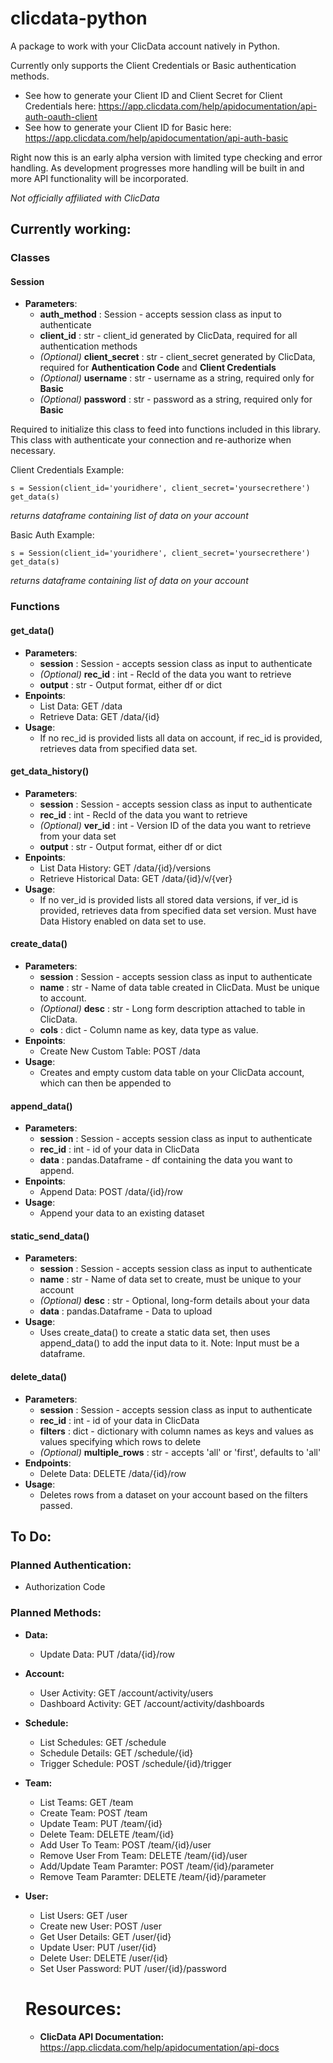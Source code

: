 # clicdata-python
A package to work with your ClicData account natively in Python.

Currently only supports the Client Credentials or Basic authentication methods. 
* See how to generate your Client ID and Client Secret for Client Credentials here: 
 https://app.clicdata.com/help/apidocumentation/api-auth-oauth-client
* See how to generate your Client ID for Basic here: 
 https://app.clicdata.com/help/apidocumentation/api-auth-basic

Right now this is an early alpha version with limited type checking and error handling. As development progresses more handling will be built in and more API functionality will be incorporated.

*Not officially affiliated with ClicData*


## Currently working:

### Classes

#### Session
* **Parameters**:
  * **auth_method** : Session - accepts session class as input to authenticate
  * **client_id** : str - client_id generated by ClicData, required for all authentication methods
  * *(Optional)* **client_secret** : str - client_secret generated by ClicData, required for **Authentication Code** and **Client Credentials**
  * *(Optional)* **username** : str - username as a string, required only for **Basic**
  * *(Optional)* **password** : str - password as a string, required only for **Basic**

Required to initialize this class to feed into functions included in this library. This class with authenticate your connection and re-authorize when necessary.

Client Credentials Example:
```
s = Session(client_id='youridhere', client_secret='yoursecrethere')
get_data(s)
```
*returns dataframe containing list of data on your account*

Basic Auth Example:
```
s = Session(client_id='youridhere', client_secret='yoursecrethere')
get_data(s)
```
*returns dataframe containing list of data on your account*

### Functions

#### get_data()
* **Parameters**:
  * **session** : Session - accepts session class as input to authenticate
  * *(Optional)* **rec_id** : int - RecId of the data you want to retrieve
  * **output** : str - Output format, either df or dict
* **Enpoints**:
  * List Data: GET /data
  * Retrieve Data: GET /data/{id}
* **Usage**:
  * If no rec_id is provided lists all data on account, if rec_id is provided, retrieves data from specified data set.

#### get_data_history()
* **Parameters**:
  * **session** : Session - accepts session class as input to authenticate
  * **rec_id** : int - RecId of the data you want to retrieve
  * *(Optional)* **ver_id** : int - Version ID of the data you want to retrieve from your data set
  * **output** : str - Output format, either df or dict
* **Enpoints**:
  * List Data History: GET /data/{id}/versions
  * Retrieve Historical Data: GET /data/{id}/v/{ver}
* **Usage**:
  * If no ver_id is provided lists all stored data versions, if ver_id is provided, retrieves data from specified data set version. Must have Data History enabled on data set to use.

#### create_data()
* **Parameters**:
  * **session** : Session - accepts session class as input to authenticate
  * **name** : str - Name of data table created in ClicData. Must be unique to account.
  * *(Optional)* **desc** : str - Long form description attached to table in ClicData.
  * **cols** : dict - Column name as key, data type as value.
* **Enpoints**:
  * Create New Custom Table: POST /data
* **Usage**:
  * Creates and empty custom data table on your ClicData account, which can then be appended to

#### append_data()
* **Parameters**:
  * **session** : Session - accepts session class as input to authenticate
  * **rec_id** : int - id of your data in ClicData
  * **data** : pandas.Dataframe - df containing the data you want to append.
* **Enpoints**:
  * Append Data: POST /data/{id}/row
* **Usage**:
  * Append your data to an existing dataset
  
#### static_send_data()
* **Parameters**:
  * **session** : Session - accepts session class as input to authenticate
  * **name** : str - Name of data set to create, must be unique to your account
  * *(Optional)* **desc** : str - Optional, long-form details about your data
  * **data** : pandas.Dataframe - Data to upload
* **Usage**:
  * Uses create_data() to create a static data set, then uses append_data() to add the input data to it. Note: Input must be a dataframe.
  
#### delete_data()
* **Parameters**:
  * **session** : Session - accepts session class as input to authenticate
  * **rec_id** :  int - id of your data in ClicData
  * **filters** : dict - dictionary with column names as keys and values as values specifying which rows to delete
  * *(Optional)* **multiple_rows** : str - accepts 'all' or 'first', defaults to 'all'
* **Endpoints**:
  * Delete Data: DELETE /data/{id}/row
* **Usage**:
  * Deletes rows from a dataset on your account based on the filters passed.

## To Do:

### Planned Authentication:

* Authorization Code

### Planned Methods:

* **Data:**
  * Update Data: PUT /data/{id}/row
* **Account:**
  * User Activity: GET /account/activity/users
  * Dashboard Activity: GET /account/activity/dashboards
* **Schedule:**
  * List Schedules: GET /schedule
  * Schedule Details: GET /schedule/{id}
  * Trigger Schedule: POST /schedule/{id}/trigger
* **Team:**
  * List Teams: GET /team
  * Create Team: POST /team
  * Update Team: PUT /team/{id}
  * Delete Team: DELETE /team/{id}
  * Add User To Team: POST /team/{id}/user
  * Remove User From Team: DELETE /team/{id}/user
  * Add/Update Team Paramter: POST /team/{id}/parameter
  * Remove Team Paramter: DELETE /team/{id}/parameter
* **User:**
  * List Users: GET /user
  * Create new User: POST /user
  * Get User Details: GET /user/{id}
  * Update User: PUT /user/{id}
  * Delete User: DELETE /user/{id}
  * Set User Password: PUT /user/{id}/password
  
  
  # Resources:
  
  * **ClicData API Documentation:** https://app.clicdata.com/help/apidocumentation/api-docs
  
